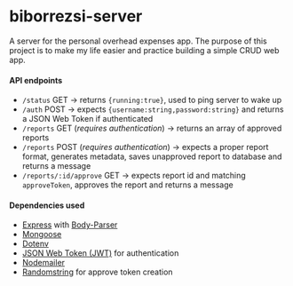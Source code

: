 # biborrezsi-server
A server for the personal overhead expenses app. The purpose of this project is to make my life easier and practice building a simple CRUD web app.

#### API endpoints
* `/status` GET → returns `{running:true}`, used to ping server to wake up
* `/auth` POST → expects `{username:string,password:string}` and returns a JSON Web Token if authenticated
* `/reports` GET (_requires authentication_) → returns an array of approved reports
* `/reports` POST (_requires authentication_) → expects a proper report format, generates metadata, saves unapproved report to database and returns a message
* `/reports/:id/approve` GET → expects report id and matching `approveToken`, approves the report and returns a message

#### Dependencies used
* [Express](https://github.com/expressjs/express) with [Body-Parser](https://github.com/expressjs/body-parser)
* [Mongoose](https://github.com/Automattic/mongoose)
* [Dotenv](https://github.com/motdotla/dotenv)
* [JSON Web Token (JWT)](https://github.com/auth0/node-jsonwebtoken) for authentication
* [Nodemailer](https://github.com/nodemailer/nodemailer)
* [Randomstring](https://github.com/klughammer/node-randomstring) for approve token creation
